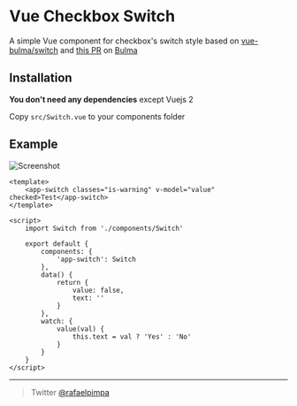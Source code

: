 # Vue Checkbox Switch

A simple Vue component for checkbox's switch style based on [vue-bulma/switch](https://github.com/vue-bulma/switch) and [this PR](https://github.com/jgthms/bulma/pull/544) on [Bulma](https://github.com/jgthms/bulma)

## Installation

**You don't need any dependencies** except Vuejs 2

Copy ``src/Switch.vue`` to your components folder

## Example

![Screenshot](https://github.com/rafaelpimpa/vue-checkbox-switch/blob/master/screenshot.png)

```vue
<template>
    <app-switch classes="is-warning" v-model="value" checked>Test</app-switch>
</template>

<script>
    import Switch from './components/Switch'

    export default {
        components: {
            'app-switch': Switch
        },
        data() {
            return {
                value: false,
                text: ''
            }
        },
        watch: {
            value(val) {
                this.text = val ? 'Yes' : 'No'
            }
        }
    }
</script>
```

---

> Twitter [@rafaelpimpa](https://twitter.com/rafaelpimpa)
